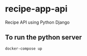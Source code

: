 # recipe-app-api
Recipe API using Python Django

## To run the python server
  ```
  docker-compose up
  ```
